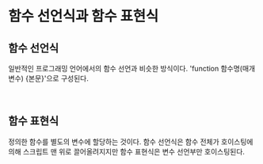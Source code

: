 # 함수 선언식과 함수 표현식

## 함수 선언식

일반적인 프로그래밍 언어에서의 함수 선언과 비슷한 방식이다. 'function 함수명(매개변수) {본문}'으로 구성된다.

<br>

## 함수 표현식

정의한 함수를 별도의 변수에 할당하는 것이다. 함수 선언식은 함수 전체가 호이스팅에 의해 스크립트 맨 위로 끌어올려지지만 함수 표현식은 변수 선언부만 호이스팅된다.
